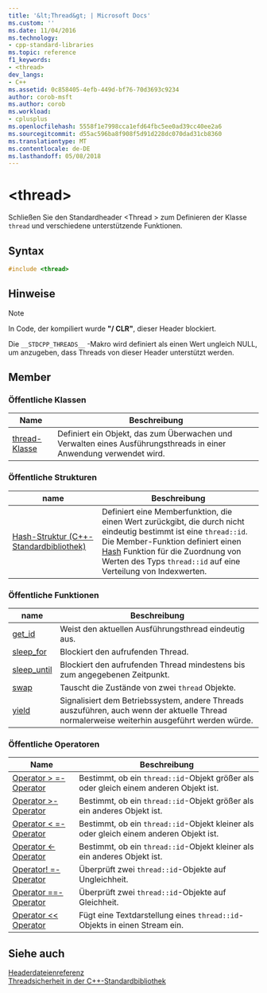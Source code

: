 ```yaml
---
title: '&lt;Thread&gt; | Microsoft Docs'
ms.custom: ''
ms.date: 11/04/2016
ms.technology:
- cpp-standard-libraries
ms.topic: reference
f1_keywords:
- <thread>
dev_langs:
- C++
ms.assetid: 0c858405-4efb-449d-bf76-70d3693c9234
author: corob-msft
ms.author: corob
ms.workload:
- cplusplus
ms.openlocfilehash: 5558f1e7998cca1efd64fbc5ee0ad39cc40ee2a6
ms.sourcegitcommit: d55ac596ba8f908f5d91d228dc070dad31cb8360
ms.translationtype: MT
ms.contentlocale: de-DE
ms.lasthandoff: 05/08/2018
---
```

# <a name="ltthreadgt"></a>&lt;thread&gt;

Schließen Sie den Standardheader \<Thread > zum Definieren der Klasse `thread` und verschiedene unterstützende Funktionen.

## <a name="syntax"></a>Syntax

```cpp
#include <thread>
```

## <a name="remarks"></a>Hinweise

> [!NOTE]
> In Code, der kompiliert wurde **"/ CLR"**, dieser Header blockiert.

Die `__STDCPP_THREADS__` -Makro wird definiert als einen Wert ungleich NULL, um anzugeben, dass Threads von dieser Header unterstützt werden.

## <a name="members"></a>Member

### <a name="public-classes"></a>Öffentliche Klassen

|Name|Beschreibung|
|----------|-----------------|
|[thread-Klasse](../standard-library/thread-class.md)|Definiert ein Objekt, das zum Überwachen und Verwalten eines Ausführungsthreads in einer Anwendung verwendet wird.|

### <a name="public-structures"></a>Öffentliche Strukturen

|name|Beschreibung|
|----------|-----------------|
|[Hash-Struktur (C++-Standardbibliothek)](../standard-library/hash-structure-stl.md)|Definiert eine Memberfunktion, die einen Wert zurückgibt, die durch nicht eindeutig bestimmt ist eine `thread::id`. Die Member-Funktion definiert einen [Hash](../standard-library/hash-class.md) Funktion für die Zuordnung von Werten des Typs `thread::id` auf eine Verteilung von Indexwerten.|

### <a name="public-functions"></a>Öffentliche Funktionen

|name|Beschreibung|
|----------|-----------------|
|[get_id](../standard-library/thread-functions.md#get_id)|Weist den aktuellen Ausführungsthread eindeutig aus.|
|[sleep_for](../standard-library/thread-functions.md#sleep_for)|Blockiert den aufrufenden Thread.|
|[sleep_until](../standard-library/thread-functions.md#sleep_until)|Blockiert den aufrufenden Thread mindestens bis zum angegebenen Zeitpunkt.|
|[swap](../standard-library/thread-functions.md#swap)|Tauscht die Zustände von zwei `thread` Objekte.|
|[yield](../standard-library/thread-functions.md#yield)|Signalisiert dem Betriebssystem, andere Threads auszuführen, auch wenn der aktuelle Thread normalerweise weiterhin ausgeführt werden würde.|

### <a name="public-operators"></a>Öffentliche Operatoren

|Name|Beschreibung|
|----------|-----------------|
|[Operator > =-Operator](../standard-library/thread-operators.md#op_gt_eq)|Bestimmt, ob ein `thread::id`-Objekt größer als oder gleich einem anderen Objekt ist.|
|[Operator >-Operator](../standard-library/thread-operators.md#op_gt)|Bestimmt, ob ein `thread::id`-Objekt größer als ein anderes Objekt ist.|
|[Operator < =-Operator](../standard-library/thread-operators.md#op_lt_eq)|Bestimmt, ob ein `thread::id`-Objekt kleiner als oder gleich einem anderen Objekt ist.|
|[Operator <-Operator](../standard-library/thread-operators.md#op_lt)|Bestimmt, ob ein `thread::id`-Objekt kleiner als ein anderes Objekt ist.|
|[Operator! =-Operator](../standard-library/thread-operators.md#op_neq)|Überprüft zwei `thread::id`-Objekte auf Ungleichheit.|
|[Operator ==-Operator](../standard-library/thread-operators.md#op_eq_eq)|Überprüft zwei `thread::id`-Objekte auf Gleichheit.|
|[Operator << Operator](../standard-library/thread-operators.md#op_lt_lt)|Fügt eine Textdarstellung eines `thread::id`-Objekts in einen Stream ein.|

## <a name="see-also"></a>Siehe auch

[Headerdateienreferenz](../standard-library/cpp-standard-library-header-files.md)<br/>
[Threadsicherheit in der C++-Standardbibliothek](../standard-library/thread-safety-in-the-cpp-standard-library.md)<br/>
